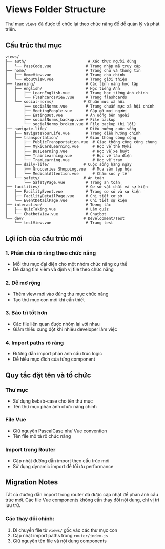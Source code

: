 # Views Folder Structure

Thư mục `views` đã được tổ chức lại theo chức năng để dễ quản lý và phát triển.

## Cấu trúc thư mục

```
views/
├── auth/                           # Xác thực người dùng
│   └── PassCode.vue               # Trang nhập mã truy cập
├── home/                          # Trang chủ và thông tin
│   ├── HomeView.vue               # Trang chủ chính
│   └── AboutView.vue              # Trang giới thiệu
├── learning/                      # Các tính năng học tập
│   ├── english/                   # Học tiếng Anh
│   │   ├── LearnEnglish.vue       # Trang học tiếng Anh chính
│   │   └── FlashcardsView.vue     # Trang flashcards
│   └── social-norms/             # Chuẩn mực xã hội
│       ├── socialNorms.vue        # Trang chuẩn mực xã hội chính
│       ├── MeetingPeople.vue      # Gặp gỡ mọi người
│       ├── EatingOut.vue          # Ăn uống bên ngoài
│       ├── socialNorms_backup.vue # File backup
│       └── socialNorms_broken.vue # File backup (bị lỗi)
├── navigate-life/                 # Điều hướng cuộc sống
│   ├── NavigateYourLife.vue       # Trang điều hướng chính
│   ├── transportation/            # Giao thông công cộng
│   │   ├── PublicTransportation.vue  # Giao thông công cộng chung
│   │   ├── MykiCardLearning.vue      # Học về thẻ Myki
│   │   ├── BusLearning.vue           # Học về xe buýt
│   │   ├── TrainLearning.vue         # Học về tàu điện
│   │   └── TramLearning.vue          # Học về tram
│   ├── daily-life/               # Cuộc sống hàng ngày
│   │   ├── Grocceries Shopping.vue   # Mua sắm tạp hóa
│   │   └── MedicalAttention.vue      # Chăm sóc y tế
│   └── safety/                   # An toàn
│       └── SafetyPage.vue         # Trang an toàn
├── facilities/                    # Cơ sở vật chất và sự kiện
│   ├── FacilityEvent.vue          # Trang cơ sở và sự kiện
│   ├── FacilityDetailPage.vue     # Chi tiết cơ sở
│   └── EventDetailPage.vue        # Chi tiết sự kiện
├── interactive/                   # Tương tác
│   ├── QuizTaking.vue             # Làm quiz
│   └── ChatbotView.vue            # Chatbot
└── dev/                          # Development/Test
    └── testView.vue               # Trang test

```

## Lợi ích của cấu trúc mới

### 1. **Phân chia rõ ràng theo chức năng**

- Mỗi thư mục đại diện cho một nhóm chức năng cụ thể
- Dễ dàng tìm kiếm và định vị file theo chức năng

### 2. **Dễ mở rộng**

- Thêm view mới vào đúng thư mục chức năng
- Tạo thư mục con mới khi cần thiết

### 3. **Bảo trì tốt hơn**

- Các file liên quan được nhóm lại với nhau
- Giảm thiểu xung đột khi nhiều developer làm việc

### 4. **Import paths rõ ràng**

- Đường dẫn import phản ánh cấu trúc logic
- Dễ hiểu mục đích của từng component

## Quy tắc đặt tên và tổ chức

### Thư mục

- Sử dụng kebab-case cho tên thư mục
- Tên thư mục phản ánh chức năng chính

### File Vue

- Giữ nguyên PascalCase như Vue convention
- Tên file mô tả rõ chức năng

### Import trong Router

- Cập nhật đường dẫn import theo cấu trúc mới
- Sử dụng dynamic import để tối ưu performance

## Migration Notes

Tất cả đường dẫn import trong router đã được cập nhật để phản ánh cấu trúc mới. Các file Vue components không cần thay đổi nội dung, chỉ vị trí lưu trữ.

### Các thay đổi chính:

1. Di chuyển file từ `views/` gốc vào các thư mục con
2. Cập nhật import paths trong `router/index.js`
3. Giữ nguyên tên file và nội dung components
